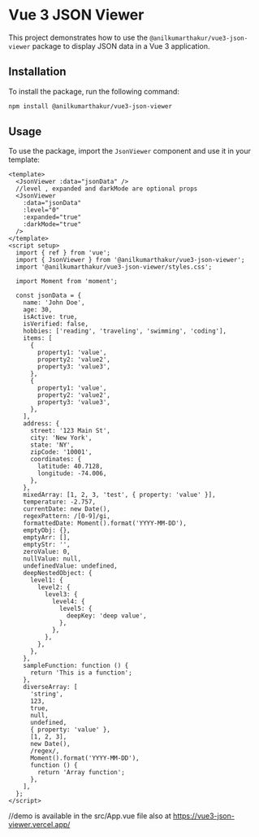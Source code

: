 # Vue 3 JSON Viewer

This project demonstrates how to use the `@anilkumarthakur/vue3-json-viewer` package to display JSON data in a Vue 3 application.

## Installation

To install the package, run the following command:

```bash
npm install @anilkumarthakur/vue3-json-viewer
```

## Usage

To use the package, import the `JsonViewer` component and use it in your template:

```vue
<template>
  <JsonViewer :data="jsonData" />
  //level , expanded and darkMode are optional props
  <JsonViewer
    :data="jsonData"
    :level="0"
    :expanded="true"
    :darkMode="true"
  />
</template>
<script setup>
  import { ref } from 'vue';
  import { JsonViewer } from '@anilkumarthakur/vue3-json-viewer';
  import '@anilkumarthakur/vue3-json-viewer/styles.css';

  import Moment from 'moment';

  const jsonData = {
    name: 'John Doe',
    age: 30,
    isActive: true,
    isVerified: false,
    hobbies: ['reading', 'traveling', 'swimming', 'coding'],
    items: [
      {
        property1: 'value',
        property2: 'value2',
        property3: 'value3',
      },
      {
        property1: 'value',
        property2: 'value2',
        property3: 'value3',
      },
    ],
    address: {
      street: '123 Main St',
      city: 'New York',
      state: 'NY',
      zipCode: '10001',
      coordinates: {
        latitude: 40.7128,
        longitude: -74.006,
      },
    },
    mixedArray: [1, 2, 3, 'test', { property: 'value' }],
    temperature: -2.757,
    currentDate: new Date(),
    regexPattern: /[0-9]/gi,
    formattedDate: Moment().format('YYYY-MM-DD'),
    emptyObj: {},
    emptyArr: [],
    emptyStr: '',
    zeroValue: 0,
    nullValue: null,
    undefinedValue: undefined,
    deepNestedObject: {
      level1: {
        level2: {
          level3: {
            level4: {
              level5: {
                deepKey: 'deep value',
              },
            },
          },
        },
      },
    },
    sampleFunction: function () {
      return 'This is a function';
    },
    diverseArray: [
      'string',
      123,
      true,
      null,
      undefined,
      { property: 'value' },
      [1, 2, 3],
      new Date(),
      /regex/,
      Moment().format('YYYY-MM-DD'),
      function () {
        return 'Array function';
      },
    ],
  };
</script>
```

//demo is available in the src/App.vue file also at https://vue3-json-viewer.vercel.app/



